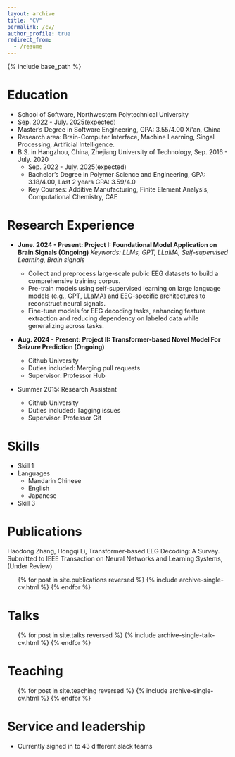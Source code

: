 ```yaml
---
layout: archive
title: "CV"
permalink: /cv/
author_profile: true
redirect_from:
  - /resume
---
```


{% include base_path %}

Education
======
*  School of Software, Northwestern Polytechnical University
  *  Sep. 2022 - July. 2025(expected)          
  *  Master’s Degree in Software Engineering, GPA: 3.55/4.00                Xi'an, China
  *  Research area: Brain-Computer Interface, Machine Learning, Singal Processing, Artificial Intelligence.
* B.S. in Hangzhou, China, Zhejiang University of Technology,              Sep. 2016 - July. 2020
  *  Sep. 2022 - July. 2025(expected)
  *  Bachelor’s Degree in Polymer Science and Engineering, GPA: 3.18/4.00, Last 2 years GPA: 3.59/4.0
  *  Key Courses: Additive Manufacturing, Finite Element Analysis, Computational Chemistry, CAE

Research Experience
======
* **June. 2024 - Present: Project I: Foundational Model Application on Brain Signals (Ongoing)**
  _Keywords: LLMs, GPT, LLaMA, Self-supervised Learning, Brain signals_
  * Collect and preprocess large-scale public EEG datasets to build a comprehensive training corpus.
  * Pre-train models using self-supervised learning on large language models (e.g., GPT, LLaMA) and EEG-specific architectures to reconstruct neural signals.
  * Fine-tune models for EEG decoding tasks, enhancing feature extraction and reducing dependency on labeled data while generalizing across tasks.

* **Aug. 2024 - Present: Project II: Transformer-based Novel Model For Seizure Prediction (Ongoing)**
  * Github University
  * Duties included: Merging pull requests
  * Supervisor: Professor Hub

* Summer 2015: Research Assistant
  * Github University
  * Duties included: Tagging issues
  * Supervisor: Professor Git
  
Skills
======
* Skill 1
* Languages
  * Mandarin Chinese
  * English
  * Japanese
* Skill 3

Publications
======
Haodong Zhang, Hongqi Li, Transformer-based EEG Decoding: A Survey. Submitted to IEEE Transaction on Neural Networks and Learning Systems,(Under Review)
  <ul>{% for post in site.publications reversed %}
    {% include archive-single-cv.html %}
  {% endfor %}</ul>
  
Talks
======
  <ul>{% for post in site.talks reversed %}
    {% include archive-single-talk-cv.html  %}
  {% endfor %}</ul>
  
Teaching
======
  <ul>{% for post in site.teaching reversed %}
    {% include archive-single-cv.html %}
  {% endfor %}</ul>
  
Service and leadership
======
* Currently signed in to 43 different slack teams
